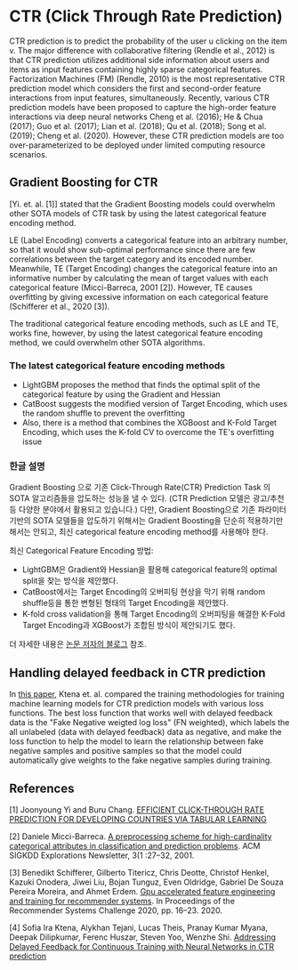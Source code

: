 # CTR (Click Through Rate Prediction)

CTR prediction is to predict the probability of the user u clicking on the item v. The major difference
with collaborative filtering (Rendle et al., 2012) is that CTR prediction utilizes additional side
information about users and items as input features containing highly sparse categorical features.
Factorization Machines (FM) (Rendle, 2010) is the most representative CTR prediction model which
considers the first and second-order feature interactions from input features, simultaneously. Recently,
various CTR prediction models have been proposed to capture the high-order feature interactions via
deep neural networks Cheng et al. (2016); He & Chua (2017); Guo et al. (2017); Lian et al. (2018);
Qu et al. (2018); Song et al. (2019); Cheng et al. (2020). However, these CTR prediction models are
too over-parameterized to be deployed under limited computing resource scenarios.

## Gradient Boosting for CTR

[Yi. et. al. [1]] stated that the Gradient Boosting models could overwhelm other SOTA models of CTR task by using the latest categorical feature encoding method.

LE (Label Encoding) converts a categorical feature into an arbitrary number, so that it would show sub-optimal performance since there are few correlations between the target category and its encoded number.
Meanwhile, TE (Target Encoding) changes the categorical feature into an informative number by calculating the mean of target values with each categorical feature (Micci-Barreca, 2001 [2]). However, TE causes overfitting by giving excessive information on each categorical feature (Schifferer et al., 2020 [3]).

The traditional categorical feature encoding methods, such as LE and TE, works fine, however, by using the latest categorical feature encoding method, we could overwhelm other SOTA algorithms.

### The latest categorical feature encoding methods

- LightGBM proposes the method that finds the optimal split of the categorical feature by using the Gradient and Hessian
- CatBoost suggests the modified version of Target Encoding, which uses the random shuffle to prevent the overfitting
- Also, there is a method that combines the XGBoost and K-Fold Target Encoding, which uses the K-fold CV to overcome the TE's overfitting issue

### 한글 설명

Gradient Boosting 으로 기존 Click-Through Rate(CTR) Prediction Task 의 SOTA 알고리즘들을 압도하는 성능을 낼 수 있다. (CTR Prediction 모델은 광고/추천 등 다양한 분야에서 활용되고 있습니다.)
다만, Gradient Boosting으로 기존 파라미터 기반의 SOTA 모델들을 압도하기 위해서는 Gradient Boosting을 단순히 적용하기만 해서는 안되고, 최신 categorical feature encoding method를 사용해야 한다.

최신 Categorical Feature Encoding 방법:

- LightGBM은 Gradient와 Hessian을 활용해 categorical feature의 optimal split을 찾는 방식을 제안했다.
- CatBoost에서는 Target Encoding의 오버피팅 현상을 막기 위해 random shuffle등을 통한 변형된 형태의 Target Encoding을 제안했다.
- K-fold cross validation을 통해 Target Encoding의 오버피팅을 해결한 K-Fold Target Encoding과 XGBoost가 조합된 방식이 제안되기도 했다.

더 자세한 내용은 [논문 저자의 블로그](https://hyperconnect.github.io/2021/04/26/hakuna-recsys-gb.html?fbclid=IwAR3P2SZKbdBhzUGBoKihERcLThqfaFSht1sTInW9zcircATs4AimhStQyFQ) 참조.

## Handling delayed feedback in CTR prediction

In [this paper](https://arxiv.org/abs/1907.06558), Ktena et. al. compared the training methodologies for training machine learning models for CTR prediction models with various loss functions. The best loss function that works well with delayed feedback data is the "Fake Negative weigted log loss" (FN weighted), which labels the all unlabeled (data with delayed feedback) data as negative, and make the loss function to help the model to learn the relationship between fake negative samples and positive samples so that the model could automatically give weights to the fake negative samples during training.

## References

[1] Joonyoung Yi and Buru Chang. [EFFICIENT CLICK-THROUGH RATE PREDICTION FOR DEVELOPING COUNTRIES VIA TABULAR LEARNING](https://arxiv.org/abs/2104.07553)

[2] Daniele Micci-Barreca. [A preprocessing scheme for high-cardinality categorical attributes in classification and prediction problems](https://dl.acm.org/doi/10.1145/507533.507538). ACM SIGKDD Explorations Newsletter, 3(1 :27–32, 2001.

[3] Benedikt Schifferer, Gilberto Titericz, Chris Deotte, Christof Henkel, Kazuki Onodera, Jiwei Liu, Bojan Tunguz, Even Oldridge, Gabriel De Souza Pereira Moreira, and Ahmet Erdem. [Gpu accelerated feature engineering and training for recommender systems](https://dl.acm.org/doi/10.1145/3415959.3415996). In Proceedings of the Recommender Systems Challenge 2020, pp. 16–23. 2020.

[4] Sofia Ira Ktena, Alykhan Tejani, Lucas Theis, Pranay Kumar Myana, Deepak Dilipkumar, Ferenc Huszar, Steven Yoo, Wenzhe Shi. [Addressing Delayed Feedback for Continuous Training with Neural Networks in CTR prediction](https://arxiv.org/abs/1907.06558)

